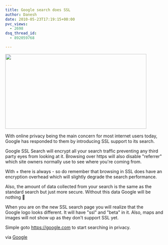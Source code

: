 ```yaml
---
title: Google search does SSL
author: Danesh
date: 2010-05-23T17:19:15+00:00
pvc_views:
  - 2698
dsq_thread_id:
  - 892059768

---
```

<img loading="lazy" class="alignnone size-medium wp-image-2145" title="google-ssl-search" src="/wp-content/uploads/2010/05/google-ssl-search-450x238.png" alt="" width="450" height="238" srcset="/wp-content/uploads/2010/05/google-ssl-search-450x238.png 450w, /wp-content/uploads/2010/05/google-ssl-search.png 616w" sizes="(max-width: 450px) 100vw, 450px" />

With online privacy being the main concern for most internet users today, Google has responded to them by introducing SSL support to its search.

Google SSL Search will encrypt all your search traffic preventing any third party eyes from looking at it. Browsing over https will also disable "referrer" which site owners normally use to see where you're coming from.

With + there is always - so do remember that browsing in SSL does have an encryption overhead which will slightly degrade the search performance.

Also, the amount of data collected from your search is the same as the standard search but just more secure. Without this data Google will be nothing 🙂

When you are on the new SSL search page you will realize that the Google logo looks different. It will have "ssl" and "beta" in it. Also, maps and images will not show up as they don't support SSL yet.

Simple goto https://google.com to start searching in privacy.

via [Google][1]

 [1]: http://www.google.com/support/websearch/bin/answer.py?answer=173733&hl=en